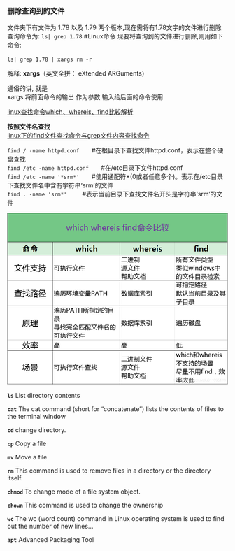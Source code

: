 ### 删除查询到的文件

文件夹下有文件为 1.78 以及 1.79 两个版本,现在需将有1.78文字的文件进行删除
查询命令为:   `ls| grep 1.78`
#Linux命令
现要将查询到的文件进行删除,则用如下命令:

`ls| grep 1.78 | xargs rm -r  `

解释:
**xargs**（英文全拼： eXtended ARGuments）

通俗的讲, 就是  
xargs 将前面命令的输出  作为参数  输入给后面的命令使用     

[linux查找命令which、whereis、find比较解析](https://blog.csdn.net/u011095110/article/details/83654929)

**按照文件名查找**  
[linux下的find文件查找命令与grep文件内容查找命令](https://blog.csdn.net/weixin_33736832/article/details/85547041)

`find / -name httpd.conf`　　#在根目录下查找文件httpd.conf，表示在整个硬盘查找  
`find /etc -name httpd.conf`　　#在/etc目录下文件httpd.conf  
`find /etc -name '*srm*'`　　#使用通配符*(0或者任意多个)。表示在/etc目录下查找文件名中含有字符串‘srm’的文件  
`find . -name 'srm*' `　　#表示当前目录下查找文件名开头是字符串‘srm’的文件

![loading-ag-119](./img/which-whereis-find.png)



**`ls`**  List directory contents

**`cat`**  The cat command (short for “concatenate”) lists the contents of files to the terminal window

**`cd`** change directory.

**`cp`**  Copy a file

**`mv`** Move a file

**`rm`** This command is used to remove files in a directory or the directory itself.

**`chmod`** To change mode of a file system object.

**`chown`** This command is used to change the ownership

**`wc`** The wc (word count) command in Linux operating system is used to find out the number of new lines...

**`apt`** Advanced Packaging Tool
